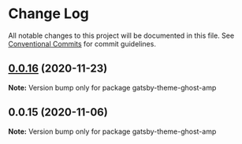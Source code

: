 # Change Log

All notable changes to this project will be documented in this file.
See [Conventional Commits](https://conventionalcommits.org) for commit guidelines.

## [0.0.16](http://github.com/styxlab/gatsby-theme-try-ghost/tree/master/packages/gatsby-theme-ghost-amp/compare/gatsby-theme-ghost-amp@0.0.15...gatsby-theme-ghost-amp@0.0.16) (2020-11-23)

**Note:** Version bump only for package gatsby-theme-ghost-amp





## 0.0.15 (2020-11-06)

**Note:** Version bump only for package gatsby-theme-ghost-amp
